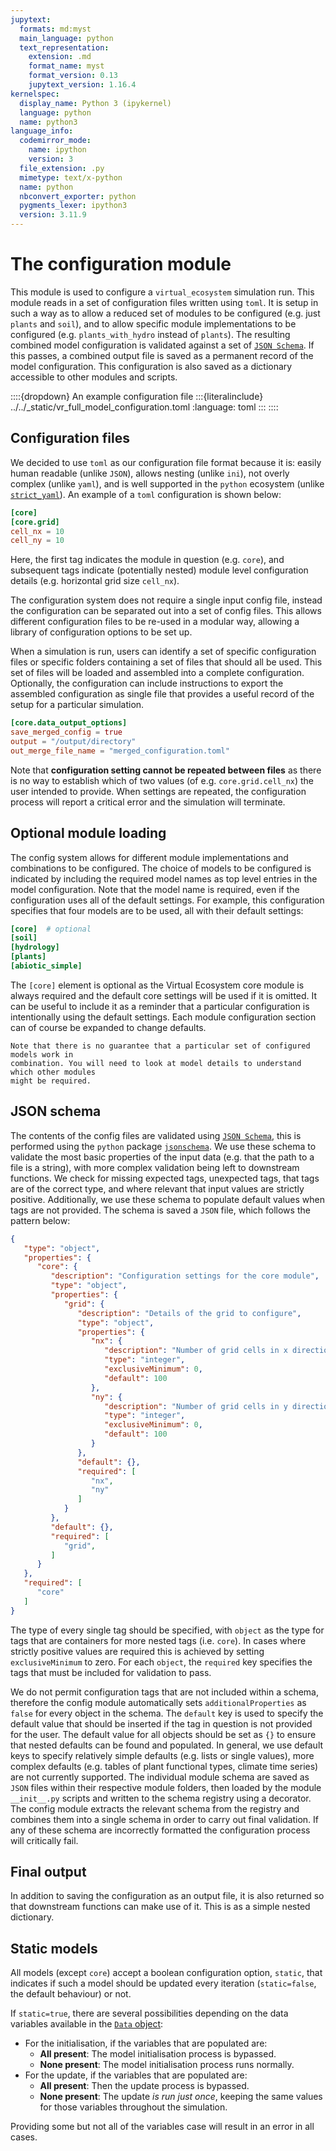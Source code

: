 ```yaml
---
jupytext:
  formats: md:myst
  main_language: python
  text_representation:
    extension: .md
    format_name: myst
    format_version: 0.13
    jupytext_version: 1.16.4
kernelspec:
  display_name: Python 3 (ipykernel)
  language: python
  name: python3
language_info:
  codemirror_mode:
    name: ipython
    version: 3
  file_extension: .py
  mimetype: text/x-python
  name: python
  nbconvert_exporter: python
  pygments_lexer: ipython3
  version: 3.11.9
---
```


# The configuration module

This module is used to configure a `virtual_ecosystem` simulation run. This module
reads in a set of configuration files written using `toml`. It is setup in such a way as
to allow a reduced set of modules to be configured (e.g. just `plants` and `soil`), and
to allow specific module implementations to be configured (e.g. `plants_with_hydro`
instead of `plants`). The resulting combined model configuration is validated against a
set of [`JSON Schema`](https://json-schema.org). If this passes, a combined output file is
saved as a permanent record of the model configuration. This configuration is also saved
as a dictionary accessible to other modules and scripts.

::::{dropdown} An example configuration file
:::{literalinclude} ../../_static/vr_full_model_configuration.toml
:language: toml
:::
::::

## Configuration files

We decided to use `toml` as our configuration file format because it is: easily human
readable (unlike `JSON`), allows nesting (unlike `ini`), not overly complex (unlike
`yaml`), and is well supported in the `python` ecosystem (unlike
[`strict_yaml`](https://github.com/crdoconnor/strictyaml)). An example of a `toml`
configuration is shown below:

```toml
[core]
[core.grid]
cell_nx = 10
cell_ny = 10
```

Here, the first tag indicates the module in question (e.g. `core`), and subsequent tags
indicate (potentially nested) module level configuration details (e.g. horizontal grid
size `cell_nx`).

The configuration system does not require a single input config file, instead the
configuration can be separated out into a set of config files. This allows different
configuration files to be re-used in a modular way, allowing a library of configuration
options to be set up.

When a simulation is run, users can identify a set of specific configuration files or
specific folders containing a set of files that should all be used. This set of files
will be loaded and assembled into a complete configuration. Optionally, the
configuration can include instructions to export the assembled configuration as single
file that provides a useful record of the setup for a particular simulation.

```toml
[core.data_output_options]
save_merged_config = true
output = "/output/directory"
out_merge_file_name = "merged_configuration.toml"
```

Note that **configuration setting cannot be repeated between files** as there is no way
to establish which of two values (of e.g. `core.grid.cell_nx`) the user intended to
provide. When settings are repeated, the configuration process will report a critical
error and the simulation will terminate.

## Optional module loading

The config system allows for different module implementations and combinations to be
configured. The choice of models to be configured is indicated by including the required
model names as top level entries in the model configuration. Note that the model name is
required, even if the configuration uses all of the default settings. For example, this
configuration specifies that four models are to be used, all with their default
settings:

```toml
[core]  # optional
[soil]
[hydrology]
[plants]
[abiotic_simple]
```

The `[core]` element is optional as the Virtual Ecosystem core module is always
required and the default core settings will be used if it is omitted. It can be useful
to include it as a reminder that a particular configuration is intentionally using the
default settings. Each module configuration section can of course be expanded to change
defaults.

```{warning}
Note that there is no guarantee that a particular set of configured models work in
combination. You will need to look at model details to understand which other modules
might be required.
```

## JSON schema

The contents of the config files are validated using [`JSON
Schema`](https://json-schema.org), this is performed using the `python` package
[`jsonschema`](https://pypi.org/project/jsonschema/). We use these schema to validate
the most basic properties of the input data (e.g. that the path to a file is a string),
with more complex validation being left to downstream functions. We check for missing
expected tags, unexpected tags, that tags are of the correct type, and where relevant
that input values are strictly positive. Additionally, we use these schema to populate
default values when tags are not provided. The schema is saved a `JSON` file, which
follows the pattern below:

```json
{
   "type": "object",
   "properties": {
      "core": {
         "description": "Configuration settings for the core module",
         "type": "object",
         "properties": {
            "grid": {
               "description": "Details of the grid to configure",
               "type": "object",
               "properties": {
                  "nx": {
                     "description": "Number of grid cells in x direction",
                     "type": "integer",
                     "exclusiveMinimum": 0,
                     "default": 100
                  },
                  "ny": {
                     "description": "Number of grid cells in y direction",
                     "type": "integer",
                     "exclusiveMinimum": 0,
                     "default": 100
                  }
               },
               "default": {},
               "required": [
                  "nx",
                  "ny"
               ]
            }
         },
         "default": {},
         "required": [
            "grid",
         ]
      }
   },
   "required": [
      "core"
   ]
}
```

The type of every single tag should be specified, with `object` as the type for tags
that are containers for more nested tags (i.e. `core`). In cases where strictly
positive values are required this is achieved by setting `exclusiveMinimum` to zero. For
each `object`, the `required` key specifies the tags that must be included for
validation to pass.

We do not permit configuration tags that are not included within a schema, therefore the
config module automatically sets `additionalProperties` as `false` for every object in
the schema. The `default` key is used to specify the default value that should be
inserted if the tag in question is not provided for the user. The default value for all
objects should be set as `{}` to ensure that nested defaults can be found and populated.
In general, we use default keys to specify relatively simple defaults (e.g. lists or
single values), more complex defaults (e.g. tables of plant functional types, climate
time series) are not currently supported. The individual module schema are saved as
`JSON` files within their respective module folders, then loaded by the module
`__init__.py` scripts and written to the schema registry using a decorator. The config
module extracts the relevant schema from the registry and combines them into a single
schema in order to carry out final validation. If any of these schema are incorrectly
formatted the configuration process will critically fail.

## Final output

In addition to saving the configuration as an output file, it is also returned so that
downstream functions can make use of it. This is as a simple nested dictionary.

## Static models

All models (except `core`) accept a boolean configuration option, `static`, that
indicates if such a model should be updated every iteration (`static=false`, the
default behaviour) or not.

If `static=true`, there are several possibilities depending on the data
variables available in the [`Data` object](../data/data.md):

- For the initialisation, if the variables that are populated are:
  - **All present**: The model initialisation process is bypassed.
  - **None present**: The model initialisation process runs normally.
- For the update, if the variables that are populated are:
  - **All present**: Then the update process is bypassed.
  - **None present**: The update *is run just once*, keeping the same values for those
  variables throughout the simulation.

Providing some but not all of the variables case will result in an error in all cases.
